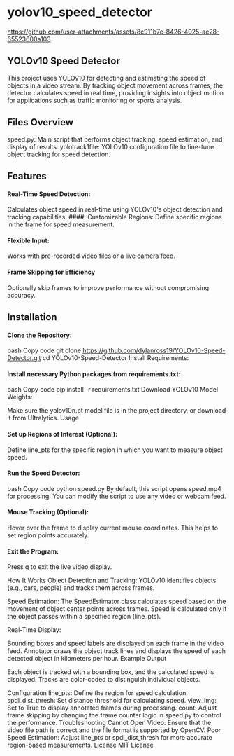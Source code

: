 # yolov10_speed_detector




https://github.com/user-attachments/assets/8c911b7e-8426-4025-ae28-65523600a103




## YOLOv10 Speed Detector

This project uses YOLOv10 for detecting and estimating the speed of objects in a video stream. By tracking object movement across frames, the detector calculates speed in real time, providing insights into object motion for applications such as traffic monitoring or sports analysis.

## Files Overview

speed.py: Main script that performs object tracking, speed estimation, and display of results.
yolotrack1file: YOLOv10 configuration file to fine-tune object tracking for speed detection.

## Features

#### Real-Time Speed Detection: 
Calculates object speed in real-time using YOLOv10's object detection and tracking capabilities.
####: Customizable Regions:
Define specific regions in the frame for speed measurement.
#### Flexible Input:
Works with pre-recorded video files or a live camera feed.
#### Frame Skipping for Efficiency
Optionally skip frames to improve performance without compromising accuracy.

## Installation
#### Clone the Repository:
bash
Copy code
git clone https://github.com/dylanross19/YOLOv10-Speed-Detector.git
cd YOLOv10-Speed-Detector
Install Requirements:

#### Install necessary Python packages from requirements.txt:
bash
Copy code
pip install -r requirements.txt
Download YOLOv10 Model Weights:

Make sure the yolov10n.pt model file is in the project directory, or download it from Ultralytics.
Usage

#### Set up Regions of Interest (Optional):
Define line_pts for the specific region in which you want to measure object speed.

#### Run the Speed Detector:
bash
Copy code
python speed.py
By default, this script opens speed.mp4 for processing. You can modify the script to use any video or webcam feed.

#### Mouse Tracking (Optional):
Hover over the frame to display current mouse coordinates. This helps to set region points accurately.

#### Exit the Program:

Press q to exit the live video display.

How It Works
Object Detection and Tracking: YOLOv10 identifies objects (e.g., cars, people) and tracks them across frames.

Speed Estimation: The SpeedEstimator class calculates speed based on the movement of object center points across frames. Speed is calculated only if the object passes within a specified region (line_pts).

Real-Time Display:

Bounding boxes and speed labels are displayed on each frame in the video feed.
Annotator draws the object track lines and displays the speed of each detected object in kilometers per hour.
Example Output

Each object is tracked with a bounding box, and the calculated speed is displayed. Tracks are color-coded to distinguish individual objects.

Configuration
line_pts: Define the region for speed calculation.
spdl_dist_thresh: Set distance threshold for calculating speed.
view_img: Set to True to display annotated frames during processing.
count: Adjust frame skipping by changing the frame counter logic in speed.py to control the performance.
Troubleshooting
Cannot Open Video: Ensure that the video file path is correct and the file format is supported by OpenCV.
Poor Speed Estimation: Adjust line_pts or spdl_dist_thresh for more accurate region-based measurements.
License
MIT License
